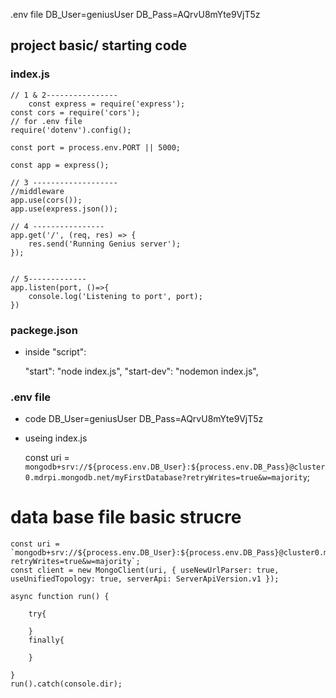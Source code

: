 .env file
    DB_User=geniusUser
    DB_Pass=AQrvU8mYte9VjT5z

## project basic/ starting code

### index.js
    // 1 & 2----------------
        const express = require('express');
    const cors = require('cors');
    // for .env file
    require('dotenv').config();

    const port = process.env.PORT || 5000;

    const app = express();

    // 3 -------------------
    //middleware
    app.use(cors());
    app.use(express.json());

    // 4 ----------------
    app.get('/', (req, res) => {
        res.send('Running Genius server');
    });


    // 5-------------
    app.listen(port, ()=>{
        console.log('Listening to port', port);
    })


### packege.json

* inside "script": 

    "start": "node index.js",
    "start-dev": "nodemon index.js",


### .env file

* code 
        DB_User=geniusUser
    DB_Pass=AQrvU8mYte9VjT5z

* useing index.js

    const uri = `mongodb+srv://${process.env.DB_User}:${process.env.DB_Pass}@cluster0.mdrpi.mongodb.net/myFirstDatabase?retryWrites=true&w=majority`;


# data base file basic strucre


    const uri = `mongodb+srv://${process.env.DB_User}:${process.env.DB_Pass}@cluster0.mdrpi.mongodb.net/myFirstDatabase?retryWrites=true&w=majority`;
    const client = new MongoClient(uri, { useNewUrlParser: true, useUnifiedTopology: true, serverApi: ServerApiVersion.v1 });

    async function run() {
        
        try{
    
        }
        finally{

        }

    }
    run().catch(console.dir);